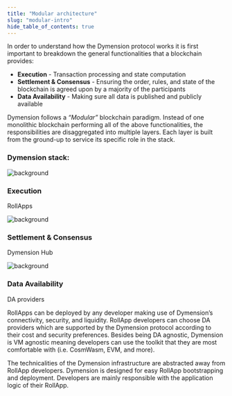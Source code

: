 ```yaml
---
title: "Modular architecture"
slug: "modular-intro"
hide_table_of_contents: true
---
```


In order to understand how the Dymension protocol works it is first important to breakdown the general functionalities that a blockchain provides:

-   <b>Execution</b> - Transaction processing and state computation
-   <b>Settlement & Consensus</b> - Ensuring the order, rules, and state of the blockchain is agreed upon by a majority of the participants
-   <b>Data Availability</b> - Making sure all data is published and publicly available

Dymension follows a *“Modular”* blockchain paradigm. Instead of one monolithic blockchain performing all of the above functionalities, the responsibilities are disaggregated into multiple layers. Each layer is built from the ground-up to service its specific role in the stack.

### Dymension stack:

<div class="card image-card light-background">
    <img class="background" src={require('./images/modular-architecture-execution.png').default} alt="background" />
    <div class="card-body">
        <h3 class="card-title">Execution</h3>
        <p class="card-text">RollApps</p>
    </div>
</div>

<div class="card image-card light-background">
    <img class="background" src={require('./images/modular-architecture-settlement.png').default} alt="background" />
    <div class="card-body">
        <h3 class="card-title">Settlement & Consensus</h3>
        <p class="card-text">Dymension Hub</p>
    </div>
</div>

<div class="card image-card light-background">
    <img class="background" src={require('./images/modular-architecture-da.png').default} alt="background" />
    <div class="card-body">
        <h3 class="card-title">Data Availability</h3>
        <p class="card-text">DA providers</p>
    </div>
</div>

RollApps can be deployed by any developer making use of Dymension’s connectivity, security, and liquidity. RollApp developers can choose DA providers which are supported by the Dymension protocol according to their cost and security preferences. Besides being DA agnostic, Dymension is VM agnostic meaning developers can use the toolkit that they are most comfortable with (i.e. CosmWasm, EVM, and more).

The technicalities of the Dymension infrastructure are abstracted away from RollApp developers. Dymension is designed for easy RollApp bootstrapping and deployment. Developers are mainly responsible with the application logic of their RollApp.
